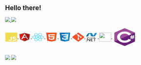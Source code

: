 ## Hello there!

<a href="https://github.com/isaqueoliver">
  <img height="180em" src="https://github-readme-stats-eight-theta.vercel.app/api?username=isaqueoliver&show_icons=true&theme=dracula&include_all_commits=true&count_private=true"/>
  <img height="180em" src="https://github-readme-stats-eight-theta.vercel.app/api/top-langs/?username=isaqueoliver&layout=compact&langs_count=8&theme=dracula"/>
<div style="display: inline_block"><br>
  <img align="center"  height="30" width="40" src="https://raw.githubusercontent.com/devicons/devicon/master/icons/javascript/javascript-plain.svg">
  <img align="center"  height="30" width="40" src="https://raw.githubusercontent.com/devicons/devicon/master/icons/angularjs/angularjs-original.svg">
  <img align="center"  height="30" width="40" src="https://raw.githubusercontent.com/devicons/devicon/master/icons/react/react-original.svg">
  <img align="center"  height="30" width="40" src="https://raw.githubusercontent.com/devicons/devicon/master/icons/html5/html5-original.svg">
  <img align="center"  height="30" width="40" src="https://raw.githubusercontent.com/devicons/devicon/master/icons/css3/css3-original.svg">
  <img align="center"  height="30" width="40" src="https://raw.githubusercontent.com/devicons/devicon/master/icons/git/git-original.svg">
  <img align="center"  height="30" width="40" src="https://raw.githubusercontent.com/devicons/devicon/master/icons/dot-net/dot-net-original-wordmark.svg">
  <img align="center"  height="30" width="40" src="https://cdn4.iconfinder.com/data/icons/logos-brands-5/24/unity-512.png">
  <img align="center"  height="60" width="80" src="https://raw.githubusercontent.com/devicons/devicon/master/icons/csharp/csharp-original.svg">

  
 
</div>
  
  ##
  
  <div>
  <a href = "mailto: isaque_dornelas@hotmail.com"><img src="https://img.shields.io/badge/-Outlook-%23EA4335?style=for-the-badge&logo=gmail&logoColor=white" target="_blank"></a>
  <a href="https://www.linkedin.com/in/isaque-oliveira-1b84311b3/" target="_blank"><img src="https://img.shields.io/badge/-LinkedIn-%230077B5?style=for-the-badge&logo=linkedin&logoColor=white" target="_blank"></a>
</div>
